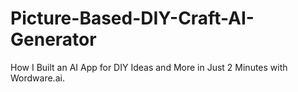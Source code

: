 # Picture-Based-DIY-Craft-AI-Generator
How I Built an AI App for DIY Ideas and More in Just 2 Minutes with Wordware.ai.
